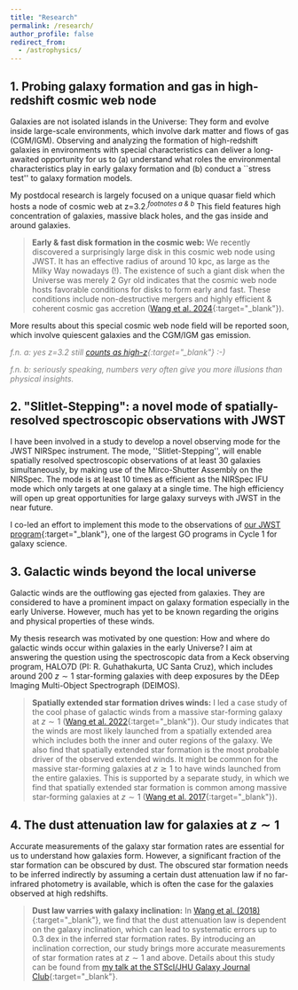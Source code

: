 ```yaml
---
title: "Research"
permalink: /research/
author_profile: false
redirect_from:
  - /astrophysics/
---
```


## 1. Probing galaxy formation and gas in high-redshift cosmic web node

Galaxies are not isolated islands in the Universe: They form and evolve inside large-scale environments, which involve dark matter and flows of gas (CGM/IGM). Observing and analyzing the formation of high-redshift galaxies in environments with special characteristics can deliver a long-awaited opportunity for us to (a) understand what roles the environmental characteristics play in early galaxy formation and (b) conduct a ``stress test'' to galaxy formation models.

My postdocal research is largely focused on a unique quasar field which hosts a node of cosmic web at z=3.2.<sup>*footnotes a & b*</sup> This field features high concentration of galaxies, massive black holes, and the gas inside and around galaxies. 

> **Early & fast disk formation in the cosmic web:** We recently discovered a surprisingly large disk in this cosmic web node using JWST. It has an effective radius of around 10 kpc, as large as the Milky Way nowadays (!). The existence of such a giant disk when the Universe was merely 2 Gyr old indicates that the cosmic web node hosts favorable conditions for disks to form early and fast. These conditions include non-destructive mergers and highly efficient & coherent cosmic gas accretion ([Wang et al. 2024](https://arxiv.org/abs/2409.17956){:target="_blank"}).

More results about this special cosmic web node field will be reported soon, which involve quiescent galaxies and the CGM/IGM gas emission.

<span style="color:grey">*f.n. a: yes z=3.2 still [counts as high-z](https://jwst-docs.stsci.edu/jwst-opportunities-and-policies/jwst-call-for-proposals-for-cycle-4/jwst-proposal-selection-procedures#gsc.tab=0:~:text=z~2%2D3-,High%2DRedshift%20Galaxies%20and%20the%20Distant%20Universe,at%20high%20redshifts%2C%20from%20z%20%3E%203%20through%20z~12%20or%20more,-Super%20Massive%20Black){:target="_blank"} :-)*</span>

<span style="color:grey">*f.n. b: seriously speaking, numbers very often give you more illusions than physical insights.*</span>

## 2. "Slitlet-Stepping": a novel mode of spatially-resolved spectroscopic observations with JWST

I have been involved in a study to develop a novel observing mode for the JWST NIRSpec instrument. The mode, ''Slitlet-Stepping'', will enable spatially resolved spectroscopic observations of at least 30 galaxies simultaneously, by making use of the Mirco-Shutter Assembly on the NIRSpec. The mode is at least 10 times as efficient as the NIRSpec IFU mode which only targets at one galaxy at a single time. The high efficiency will open up great opportunities for large galaxy surveys with JWST in the near future. 

I co-led an effort to implement this mode to the observations of [our JWST program](https://www.stsci.edu/jwst/science-execution/program-information.html?id=2123){:target="_blank"}, one of the largest GO programs in Cycle 1 for galaxy science. 

## 3. Galactic winds beyond the local universe

Galactic winds are the outflowing gas ejected from galaxies. They are considered to have a prominent impact on galaxy formation especially in the early Universe. However, much has yet to be known regarding the origins and physical properties of these winds. 

My thesis research was motivated by one question: How and where do galactic winds occur within galaxies in the early Universe? I aim at answering the question using the spectroscopic data from a Keck observing program, HALO7D (PI: R. Guhathakurta, UC Santa Cruz), which includes around 200 $z \sim 1$ star-forming galaxies with deep exposures by the DEep Imaging Multi-Object Spectrograph (DEIMOS). 

> **Spatially extended star formation drives winds:** I led a case study of the cool phase of galactic winds from a massive star-forming galaxy at $z \sim 1$ ([Wang et al. 2022](https://arxiv.org/abs/2109.12133){:target="_blank"}). Our study indicates that the winds are most likely launched from a spatially extended area which includes both the inner and outer regions of the galaxy. We also find that spatially extended star formation is the most probable driver of the observed extended winds. It might be common for the massive star-forming galaxies at $z \gtrsim 1$ to have winds launched from the entire galaxies. This is supported by a separate study, in which we find that spatially extended star formation is common among massive star-forming galaxies at $z \sim 1$ ([Wang et al. 2017](https://arxiv.org/abs/1705.05404){:target="_blank"}). 

## 4. The dust attenuation law for galaxies at $z\sim 1$

Accurate measurements of the galaxy star formation rates are essential for us to understand how galaxies form. However, a significant fraction of the star formation can be obscured by dust. The obscured star formation needs to be inferred indirectly by assuming a certain dust attenuation law if no far-infrared photometry is available, which is often the case for the galaxies observed at high redshifts. 

> **Dust law varries with galaxy inclination:** In [Wang et al. (2018)](https://arxiv.org/abs/1811.03671){:target="_blank"}, we find that the dust attenuation law is dependent on the galaxy inclination, which can lead to systematic errors up to 0.3 dex in the inferred star formation rates. By introducing an inclination correction, our study brings more accurate measurements of star formation rates at $z\sim 1$ and above.  Details about this study can be found from [my talk at the STScI/JHU Galaxy Journal Club](http://WeichenStars.github.io/files/GJC_WWang.pdf){:target="_blank"}.


<!---
  <ul>{% for post in site.publications %}
    {% include archive-single-cv.html %}
  {% endfor %}</ul>
-->

